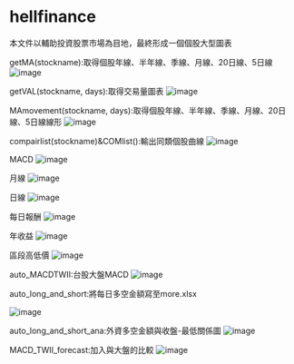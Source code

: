 # hellfinance
本文件以輔助投資股票市場為目地，最終形成一個個股大型圖表


getMA(stockname):取得個股年線、半年線、季線、月線、20日線、5日線
![image](https://user-images.githubusercontent.com/13391712/120162749-490e7a80-c22b-11eb-8eb5-d18a87461ef4.png)


getVAL(stockname, days):取得交易量圖表
![image](https://user-images.githubusercontent.com/13391712/120162795-5592d300-c22b-11eb-9514-074b2ca49dec.png)


MAmovement(stockname, days):取得個股年線、半年線、季線、月線、20日線、5日線線形
![image](https://user-images.githubusercontent.com/13391712/120162829-60e5fe80-c22b-11eb-9197-534c1effe514.png)

compairlist(stockname)&COMlist():輸出同類個股曲線
![image](https://user-images.githubusercontent.com/13391712/120163153-c89c4980-c22b-11eb-925b-18576d192a1c.png)

MACD
![image](https://user-images.githubusercontent.com/13391712/120615773-33978b80-c48b-11eb-8c55-dc10f300f58f.png)

月線
![image](https://user-images.githubusercontent.com/13391712/120738262-211c6100-c522-11eb-84fd-5c977d848cb8.png)

日線
![image](https://user-images.githubusercontent.com/13391712/120738278-2c6f8c80-c522-11eb-87f1-92beef613038.png)

每日報酬
![image](https://user-images.githubusercontent.com/13391712/120738304-3a251200-c522-11eb-9039-4ba08b7b03b0.png)

年收益
![image](https://user-images.githubusercontent.com/13391712/120738530-8f612380-c522-11eb-9ce1-420f10bbac65.png)

區段高低價
![image](https://user-images.githubusercontent.com/13391712/120738214-0cd86400-c522-11eb-8f89-e6c2528d21a2.png)

auto_MACDTWII:台股大盤MACD
![image](https://user-images.githubusercontent.com/13391712/122500146-cd7f3c80-d024-11eb-86e2-829425891a6c.png)

auto_long_and_short:將每日多空金額寫至more.xlsx

![image](https://user-images.githubusercontent.com/13391712/127276987-bf3382c6-47ce-4a9a-a01e-a878747a4aae.png)

auto_long_and_short_ana:外資多空金額與收盤-最低關係圖
![image](https://user-images.githubusercontent.com/13391712/122500209-f0115580-d024-11eb-8c93-d14c41f2874c.png)

MACD_TWII_forecast:加入與大盤的比較
![image](https://user-images.githubusercontent.com/13391712/127276748-e57fff52-78b3-42f0-be3e-e8360e588d25.png)

